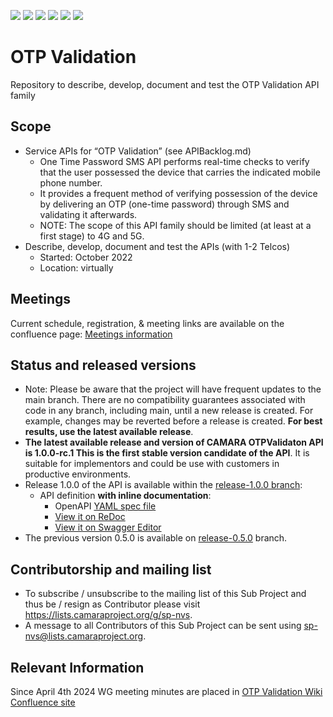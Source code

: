 <a href="https://github.com/camaraproject/OTPvalidationAPI/commits/" title="Last Commit"><img src="https://img.shields.io/github/last-commit/camaraproject/OTPvalidationAPI?style=plastic"></a>
<a href="https://github.com/camaraproject/OTPvalidationAPI/issues" title="Open Issues"><img src="https://img.shields.io/github/issues/camaraproject/OTPvalidationAPI?style=plastic"></a>
<a href="https://github.com/camaraproject/OTPvalidationAPI/pulls" title="Open Pull Requests"><img src="https://img.shields.io/github/issues-pr/camaraproject/OTPvalidationAPI?style=plastic"></a>
<a href="https://github.com/camaraproject/OTPvalidationAPI/graphs/contributors" title="Contributors"><img src="https://img.shields.io/github/contributors/camaraproject/OTPvalidationAPI?style=plastic"></a>
<a href="https://github.com/camaraproject/OTPvalidationAPI" title="Repo Size"><img src="https://img.shields.io/github/repo-size/camaraproject/OTPvalidationAPI?style=plastic"></a>
<a href="https://github.com/camaraproject/OTPvalidationAPI/blob/main/LICENSE" title="License"><img src="https://img.shields.io/badge/License-Apache%202.0-green.svg?style=plastic"></a>

# OTP Validation

Repository to describe, develop, document and test the OTP Validation API family

## Scope

* Service APIs for “OTP Validation” (see APIBacklog.md)  
  * One Time Password SMS API performs real-time checks to verify that the user possessed the device that carries the indicated mobile phone number.
  * It provides a frequent method of verifying possession of the device by delivering an OTP (one-time password) through SMS and validating it afterwards.
  * NOTE: The scope of this API family should be limited (at least at a first stage) to 4G and 5G.
* Describe, develop, document and test the APIs (with 1-2 Telcos)
  * Started: October 2022
  * Location: virtually

## Meetings


Current schedule, registration, & meeting links are available on the confluence page: [Meetings information](https://wiki.camaraproject.org/display/CAM/OTPValidation)
  
## Status and released versions

* Note: Please be aware that the project will have frequent updates to the main branch. There are no compatibility guarantees associated with code in any branch, including main, until a new release is created. For example, changes may be reverted before a release is created. **For best results, use the latest available release**.
* **The latest available release and version of CAMARA OTPValidaton API is 1.0.0-rc.1 This is the first stable version candidate of the API**. It is suitable for implementors and could be use with customers in productive environments.
* Release 1.0.0 of the API is available within the [release-1.0.0 branch](https://github.com/camaraproject/OTPvalidationAPI/tree/release-1.0.0):
  - API definition **with inline documentation**:
    - OpenAPI [YAML spec file](https://github.com/camaraproject/OTPvalidationAPI/blob/release-1.0.0/code/API_definitions/one-time-password-sms.yaml)
    - [View it on ReDoc](https://redocly.github.io/redoc/?url=https://raw.githubusercontent.com/camaraproject/OTPvalidationAPI/blob/release-1.0.0/code/API_definitions/one-time-password-sms.yaml&nocors)
    - [View it on Swagger Editor](https://editor.swagger.io/?url=https://raw.githubusercontent.com/camaraproject/OTPvalidationAPI/blob/release-1.0.0/code/API_definitions/one-time-password-sms.yaml)
* The previous version 0.5.0 is available on [release-0.5.0](https://github.com/camaraproject/OTPvalidationAPI/tree/release-0.5.0) branch.

## Contributorship and mailing list

* To subscribe / unsubscribe to the mailing list of this Sub Project and thus be / resign as Contributor please visit <https://lists.camaraproject.org/g/sp-nvs>.
* A message to all Contributors of this Sub Project can be sent using <sp-nvs@lists.camaraproject.org>.



## Relevant Information

Since April 4th 2024 WG meeting minutes are placed in [OTP Validation Wiki Confluence site](https://wiki.camaraproject.org/display/CAM/OTP+Validation)
